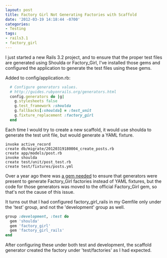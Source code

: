 ```yaml
---
layout: post
title: Factory Girl Not Generating Factories with Scaffold
date: '2012-03-19 14:18:44 -0700'
categories:
- Testing
tags:
- rails3.1
- factory_girl
---
```


I just started a new Rails 3.2 project, and to ensure that the proper test
files are generated using Shoulda or Factory_Girl, I've installed those gems
and configured the application to generate the test files using these gems.

Added to config/application.rb:

``` ruby
  # Configure generators values.
  # http://guides.rubyonrails.org/generators.html
  config.generators do |g|
    g.stylesheets false
    g.test_framework :shoulda
    g.fallbacks[:shoulda] = :test_unit
    g.fixture_replacement :factory_girl
  end
```

Each time I would try to create a new scaffold, it would use shoulda to
generate the test unit file, but would generate a YAML fixture.

``` shell
invoke active_record
create db/migrate/20120319180004_create_posts.rb
create app/models/post.rb
invoke shoulda
create test/unit/post_test.rb
create test/fixtures/posts.yml
```

Over a year ago there was [a gem needed][1] to ensure that generators were
present to generate Factory_Girl factories instead of YAML fixtures, but the
code for those generators was moved to the official Factory_Girl gem, so
that's not the cause of this issue.

It turns out that I had configured factory_girl_rails in my Gemfile only under
the 'test' group, and not the 'development' group as well.

``` ruby
group :development, :test do
  gem 'shoulda'
  gem 'factory_girl'
  gem 'factory_girl_rails'
end
```

After configuring these under both test and development, the scaffold
generator created the factory under 'test/factories' as I had expected.

[1]: https://github.com/indirect/rails3-generators
